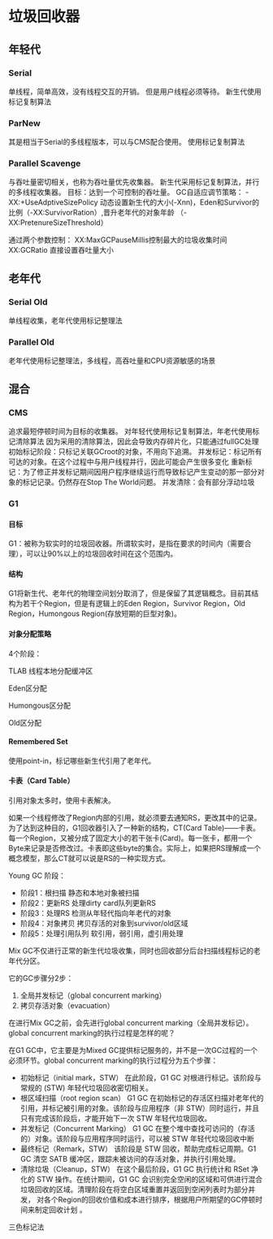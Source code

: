 # 垃圾回收器

## 年轻代

### Serial

单线程，简单高效，没有线程交互的开销。 但是用户线程必须等待。 新生代使用标记复制算法

### ParNew

其是相当于Serial的多线程版本，可以与CMS配合使用。 使用标记复制算法

### Parallel Scavenge

与吞吐量密切相关，也称为吞吐量优先收集器。 新生代采用标记复制算法，并行的多线程收集器。 目标：达到一个可控制的吞吐量。 GC自适应调节策略： -XX:+UseAdptiveSizePolicy 动态设置新生代的大小(-Xnn)，Eden和Survivor的比例（-XX:SurvivorRation）,晋升老年代的对象年龄 （-XX:PretenureSizeThreshold）

通过两个参数控制： XX:MaxGCPauseMillis控制最大的垃圾收集时间 XX:GCRatio 直接设置吞吐量大小

## 老年代

### Serial Old

单线程收集，老年代使用标记整理法

### Parallel Old

老年代使用标记整理法，多线程，高吞吐量和CPU资源敏感的场景

## 混合

### CMS

追求最短停顿时间为目标的收集器。 对年轻代使用标记复制算法，年老代使用标记清除算法 因为采用的清除算法，因此会导致内存碎片化，只能通过fullGC处理 初始标记阶段：只标记关联GCroot的对象，不用向下追溯。 并发标记：标记所有可达的对象。在这个过程中与用户线程并行，因此可能会产生很多变化 重新标记：为了修正并发标记期间因用户程序继续运行而导致标记产生变动的那一部分对象的标记记录。仍然存在Stop The World问题。 并发清除：会有部分浮动垃圾

### G1

#### 目标

G1：被称为软实时的垃圾回收器。所谓软实时，是指在要求的时间内（需要合理），可以让90%以上的垃圾回收时间在这个范围内。

#### 结构

G1将新生代、老年代的物理空间划分取消了，但是保留了其逻辑概念。目前其结构为若干个Region，但是有逻辑上的Eden Region，Survivor Region，Old Region，Humongous Region(存放短期的巨型对象)。

#### 对象分配策略

4个阶段：

TLAB 线程本地分配缓冲区

Eden区分配

Humongous区分配

Old区分配

#### Remembered Set

使用point-in，标记哪些新生代引用了老年代。

#### 卡表（Card Table）

引用对象太多时，使用卡表解决。

如果一个线程修改了Region内部的引用，就必须要去通知RS，更改其中的记录。为了达到这种目的，G1回收器引入了一种新的结构，CT(Card Table)——卡表。每一个Region，又被分成了固定大小的若干张卡(Card)。每一张卡，都用一个Byte来记录是否修改过。卡表即这些byte的集合。实际上，如果把RS理解成一个概念模型，那么CT就可以说是RS的一种实现方式。

Young GC 阶段：

* 阶段1：根扫描 静态和本地对象被扫描
* 阶段2：更新RS 处理dirty card队列更新RS
* 阶段3：处理RS 检测从年轻代指向年老代的对象
* 阶段4：对象拷贝 拷贝存活的对象到survivor/old区域
* 阶段5：处理引用队列 软引用，弱引用，虚引用处理

Mix GC不仅进行正常的新生代垃圾收集，同时也回收部分后台扫描线程标记的老年代分区。

它的GC步骤分2步：

1. 全局并发标记（global concurrent marking）
2. 拷贝存活对象（evacuation）

在进行Mix GC之前，会先进行global concurrent marking（全局并发标记）。 global concurrent marking的执行过程是怎样的呢？

在G1 GC中，它主要是为Mixed GC提供标记服务的，并不是一次GC过程的一个必须环节。global concurrent marking的执行过程分为五个步骤：

* 初始标记（initial mark，STW） 在此阶段，G1 GC 对根进行标记。该阶段与常规的 (STW) 年轻代垃圾回收密切相关。
* 根区域扫描（root region scan） G1 GC 在初始标记的存活区扫描对老年代的引用，并标记被引用的对象。该阶段与应用程序（非 STW）同时运行，并且只有完成该阶段后，才能开始下一次 STW 年轻代垃圾回收。
* 并发标记（Concurrent Marking） G1 GC 在整个堆中查找可访问的（存活的）对象。该阶段与应用程序同时运行，可以被 STW 年轻代垃圾回收中断
* 最终标记（Remark，STW） 该阶段是 STW 回收，帮助完成标记周期。G1 GC 清空 SATB 缓冲区，跟踪未被访问的存活对象，并执行引用处理。
* 清除垃圾（Cleanup，STW） 在这个最后阶段，G1 GC 执行统计和 RSet 净化的 STW 操作。在统计期间，G1 GC 会识别完全空闲的区域和可供进行混合垃圾回收的区域。清理阶段在将空白区域重置并返回到空闲列表时为部分并发， 对各个Region的回收价值和成本进行排序，根据用户所期望的GC停顿时间来制定回收计划 。

三色标记法
